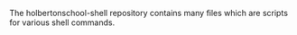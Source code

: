 The holbertonschool-shell repository contains many files which are scripts for various shell commands.
